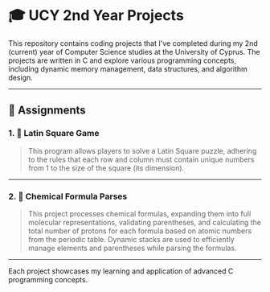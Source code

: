 # 🎓 UCY 2nd Year Projects

This repository contains coding projects that I've completed during my 2nd (current) year of Computer Science studies at the University of Cyprus. The projects are written in C and explore various programming concepts, including dynamic memory management, data structures, and algorithm design.

---

## 📂 Assignments

### 1. 🔢 Latin Square Game
> This program allows players to solve a Latin Square puzzle, adhering to the rules that each row and column must contain unique numbers from 1 to the size of the square (its dimension).

---

### 2. 🧬 Chemical Formula Parses
> This project processes chemical formulas, expanding them into full molecular representations, validating parentheses, and calculating the total number of protons for each formula based on atomic numbers from the periodic table. Dynamic stacks are used to efficiently manage elements and parentheses while parsing the formulas.

---

Each project showcases my learning and application of advanced C programming concepts.
